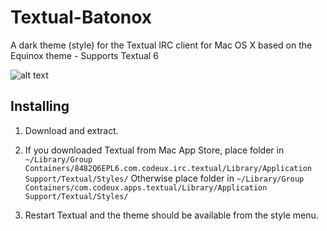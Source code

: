# Textual-Batonox
A  dark theme (style) for the Textual IRC client for Mac OS X based on the Equinox theme - Supports Textual 6

![alt text](https://raw.githubusercontent.com/mattbox/textual-batonox/master/batonox.png)


## Installing

1. Download and extract.

2. If you downloaded Textual from Mac App Store, place folder in
`~/Library/Group Containers/8482Q6EPL6.com.codeux.irc.textual/Library/Application Support/Textual/Styles/`
  Otherwise place folder in
`~/Library/Group Containers/com.codeux.apps.textual/Library/Application Support/Textual/Styles/`

3. Restart Textual and the theme should be available from the style menu.
